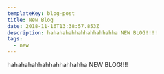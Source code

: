 ```yaml
---
templateKey: blog-post
title: New Blog
date: 2018-11-16T13:38:57.853Z
description: hahahahahhahhahhahhahha NEW BLOG!!!!
tags:
  - new
---
```

hahahahahhahhahhahhahha NEW BLOG!!!!
